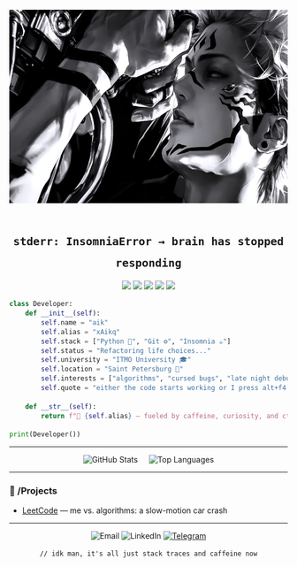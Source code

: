 <p align="center">
  <img src="https://raw.githubusercontent.com/xAikq/xAikq/main/banner.png" alt="banner" width="700" height="350"/>
</p>

<h1 align="center"><sub><code>stderr: InsomniaError → brain has stopped responding</code></sub></h1>

<p align="center">
  <img src="https://img.shields.io/badge/🎓%20ITMO%20University-%230A0A0A.svg?style=flat" width="145"/>
  <img src="https://img.shields.io/badge/Python-%2314354C.svg?style=flat&logo=python&logoColor=yellow" width="83"/>
  <img src="https://img.shields.io/badge/🧠%20Cursed%20Algorithms-%230A0A0A.svg?style=flat" width="167"/>
  <img src="https://img.shields.io/badge/☕%20caffeine%20dependent-%230A0A0A?style=flat" width="170"/>
  <img src="https://img.shields.io/badge/🌙%20insomniac%20mode-%230A0A0A?style=flat" width="154"/>
</p>

```python
class Developer:
    def __init__(self):
        self.name = "aik"
        self.alias = "xAikq"
        self.stack = ["Python 🐍", "Git ⚙️", "Insomnia ☕"]
        self.status = "Refactoring life choices..."
        self.university = "ITMO University 🎓"
        self.location = "Saint Petersburg 🌌"
        self.interests = ["algorithms", "cursed bugs", "late night debugging"]
        self.quote = "either the code starts working or I press alt+f4 irl..."

    def __str__(self):
        return f"👾 {self.alias} — fueled by caffeine, curiosity, and ctrl+z"

print(Developer())
```

---

<div align="center" style="display: flex; justify-content: center; gap: 20px; flex-wrap: wrap;">

  <img src="https://github-readme-stats.vercel.app/api?username=xAikq&show_icons=true&theme=dark" alt="GitHub Stats" />

  <img src="https://github-readme-stats.vercel.app/api/top-langs/?username=xAikq&layout=compact&theme=dark&langs_count=6" alt="Top Languages" />

</div>

---

### 📂 /Projects

- [LeetCode](https://github.com/xAikq/leetcode) — me vs. algorithms: a slow-motion car crash

---

<p align="center">
  <img src="https://img.shields.io/badge/-xAikq@yandex.ru-0A0A0A?style=flat-circle&logo=gmail&logoColor=white&labelColor=0A0A0A" alt="Email" />
  <img src="https://img.shields.io/badge/-xaikq-0A0A0A?style=flat-circle&logo=discord&logoColor=white&labelColor=0A0A0A" alt="LinkedIn" />
  <a href="https://t.me/xAikq">
    <img src="https://img.shields.io/badge/-@xAikq-0A0A0A?style=flat-circle&logo=telegram&logoColor=white&labelColor=0A0A0A" alt="Telegram" />
  </a>
</p>





<p align="center"><code>// idk man, it's all just stack traces and caffeine now</code></p>
